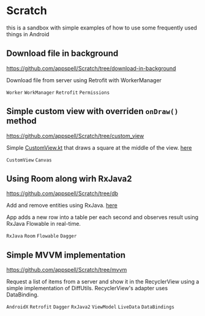 # Scratch

this is a sandbox with simple examples of how to use some frequently used things in Android

## Download file in background
https://github.com/appspell/Scratch/tree/download-in-background

Download file from server using Retrofit with WorkerManager

`Worker` `WorkManager` `Retrofit` `Permissions`


## Simple custom view with overriden `onDraw()` method
https://github.com/appspell/Scratch/tree/custom_view

Simple [CustomView.kt](https://github.com/appspell/Scratch/blob/custom_view/app/src/main/java/com/appspell/scratchapplication/features/CustomView.kt) that draws a square at the middle of the view. [here](https://github.com/appspell/Scratch/blob/download-in-background/app/src/main/java/com/appspell/scratchapplication/features/downloader/DownloadWorker.kt)

`CustomView` `Canvas`

## Using Room along wirh RxJava2
https://github.com/appspell/Scratch/tree/db

Add and remove entities using RxJava. [here](https://github.com/appspell/Scratch/blob/db/app/src/main/java/com/appspell/scratchapplication/features/MainActivity.kt)

App adds a new row into a table per each second and observes result using RxJava Flowable in real-time.

`RxJava` `Room` `Flowable` `Dagger`

## Simple MVVM implementation
https://github.com/appspell/Scratch/tree/mvvm

Request a list of items from a server and show it in the RecyclerView using a simple implementation of DiffUtils. RecyclerView's adapter uses DataBinding.

`AndroidX` `Retrofit` `Dagger` `RxJava2` `ViewModel` `LiveData` `DataBindings`
